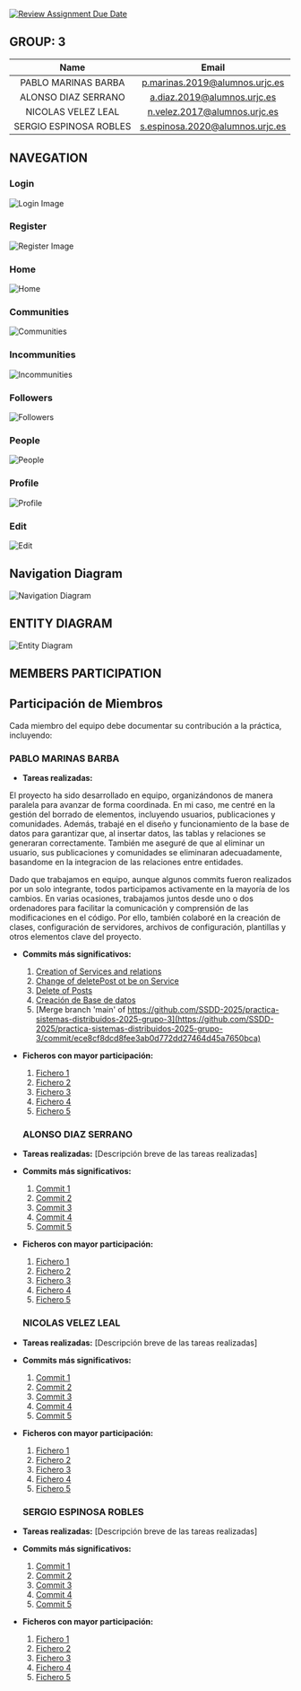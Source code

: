 [![Review Assignment Due Date](https://classroom.github.com/assets/deadline-readme-button-22041afd0340ce965d47ae6ef1cefeee28c7c493a6346c4f15d667ab976d596c.svg)](https://classroom.github.com/a/D1C1HU9V)

## **GROUP: 3**
| Name                   | Email                                |
|:------------------------:|:------------------------------------:|
| PABLO MARINAS BARBA      | p.marinas.2019@alumnos.urjc.es      |
| ALONSO DIAZ SERRANO      | a.diaz.2019@alumnos.urjc.es        |
| NICOLAS VELEZ LEAL       | n.velez.2017@alumnos.urjc.es       |
| SERGIO ESPINOSA ROBLES   | s.espinosa.2020@alumnos.urjc.es    |



## **NAVEGATION**

### Login
![Login Image](Images/Login.png)

### Register
![Register Image](Images/Register.png)

### Home
![Home](Images/Home.png)

### Communities
![Communities](Images/Communities.png)

### Incommunities
![Incommunities](Images/Incommunities.png)

### Followers
![Followers](Images/Followers.png)

### People
![People](Images/People.png)

### Profile
![Profile](Images/Profile.png)

### Edit
![Edit](Images/Edit.png)
## Navigation Diagram

![Navigation Diagram](Images/Navigation%20diagram.png)









## **ENTITY DIAGRAM**
![Entity Diagram](Images/Entity%20diagram.png)


## **MEMBERS PARTICIPATION**

## **Participación de Miembros**

Cada miembro del equipo debe documentar su contribución a la práctica, incluyendo:

###  PABLO MARINAS BARBA 
- **Tareas realizadas:**
  
El proyecto ha sido desarrollado en equipo, organizándonos de manera paralela para avanzar de forma coordinada. En mi caso, me centré en la gestión del borrado de elementos, incluyendo usuarios, publicaciones y comunidades. Además, trabajé en el diseño y funcionamiento de la base de datos para garantizar que, al insertar datos, las tablas y relaciones se generaran correctamente. También me aseguré de que al eliminar un usuario, sus publicaciones y comunidades se eliminaran adecuadamente, basandome en la integracion de las relaciones entre entidades.
 
Dado que trabajamos en equipo, aunque algunos commits fueron realizados por un solo integrante, todos participamos activamente en la mayoría de los cambios. En varias ocasiones, trabajamos juntos desde uno o dos ordenadores para facilitar la comunicación y comprensión de las modificaciones en el código. Por ello, también colaboré en la creación de clases, configuración de servidores, archivos de configuración, plantillas y otros elementos clave del proyecto.

- **Commits más significativos:**
  1. [Creation of Services and relations](https://github.com/SSDD-2025/practica-sistemas-distribuidos-2025-grupo-3/commit/e7bed9770e6e3f8601c2f716a87d2a7a08717557)
  2. [Change of deletePost ot be on Service](https://github.com/SSDD-2025/practica-sistemas-distribuidos-2025-grupo-3/commit/4dc26ae6ebc95050a78b41988d9e80a0625501bc)
  3. [Delete of Posts](https://github.com/SSDD-2025/practica-sistemas-distribuidos-2025-grupo-3/commit/fc084ed554d4d64feefb25274b7eb5b9b359c525)
  4. [Creación de Base de datos](https://github.com/SSDD-2025/practica-sistemas-distribuidos-2025-grupo-3/commit/424b483386adc03e39f22df7d9c01a4aecb24907)
  5. [Merge branch 'main' of https://github.com/SSDD-2025/practica-sistemas-distribuidos-2025-grupo-3](https://github.com/SSDD-2025/practica-sistemas-distribuidos-2025-grupo-3/commit/ece8cf8dcd8fee3ab0d772dd27464d45a7650bca)

- **Ficheros con mayor participación:**
  1. [Fichero 1](URL_DEL_FICHERO_1)
  2. [Fichero 2](URL_DEL_FICHERO_2)
  3. [Fichero 3](URL_DEL_FICHERO_3)
  4. [Fichero 4](URL_DEL_FICHERO_4)
  5. [Fichero 5](URL_DEL_FICHERO_5)

  ###  ALONSO DIAZ SERRANO 
- **Tareas realizadas:**
[Descripción breve de las tareas realizadas]

- **Commits más significativos:**
  1. [Commit 1](URL_DEL_COMMIT_1)
  2. [Commit 2](URL_DEL_COMMIT_2)
  3. [Commit 3](URL_DEL_COMMIT_3)
  4. [Commit 4](URL_DEL_COMMIT_4)
  5. [Commit 5](URL_DEL_COMMIT_5)

- **Ficheros con mayor participación:**
  1. [Fichero 1](URL_DEL_FICHERO_1)
  2. [Fichero 2](URL_DEL_FICHERO_2)
  3. [Fichero 3](URL_DEL_FICHERO_3)
  4. [Fichero 4](URL_DEL_FICHERO_4)
  5. [Fichero 5](URL_DEL_FICHERO_5)

  ###  NICOLAS VELEZ LEAL
- **Tareas realizadas:**
[Descripción breve de las tareas realizadas]

- **Commits más significativos:**
  1. [Commit 1](URL_DEL_COMMIT_1)
  2. [Commit 2](URL_DEL_COMMIT_2)
  3. [Commit 3](URL_DEL_COMMIT_3)
  4. [Commit 4](URL_DEL_COMMIT_4)
  5. [Commit 5](URL_DEL_COMMIT_5)

- **Ficheros con mayor participación:**
  1. [Fichero 1](URL_DEL_FICHERO_1)
  2. [Fichero 2](URL_DEL_FICHERO_2)
  3. [Fichero 3](URL_DEL_FICHERO_3)
  4. [Fichero 4](URL_DEL_FICHERO_4)
  5. [Fichero 5](URL_DEL_FICHERO_5)

  ###  SERGIO ESPINOSA ROBLES 
- **Tareas realizadas:**
[Descripción breve de las tareas realizadas]

- **Commits más significativos:**
  1. [Commit 1](URL_DEL_COMMIT_1)
  2. [Commit 2](URL_DEL_COMMIT_2)
  3. [Commit 3](URL_DEL_COMMIT_3)
  4. [Commit 4](URL_DEL_COMMIT_4)
  5. [Commit 5](URL_DEL_COMMIT_5)

- **Ficheros con mayor participación:**
  1. [Fichero 1](URL_DEL_FICHERO_1)
  2. [Fichero 2](URL_DEL_FICHERO_2)
  3. [Fichero 3](URL_DEL_FICHERO_3)
  4. [Fichero 4](URL_DEL_FICHERO_4)
  5. [Fichero 5](URL_DEL_FICHERO_5)




